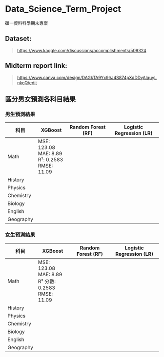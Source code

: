 # Data_Science_Term_Project
碩一資料科學期末專案

## Dataset:
>https://www.kaggle.com/discussions/accomplishments/509324

## Midterm report link:
>https://www.canva.com/design/DAGkTA9Yx9I/J4S874pXdDDyAlquyLnkoQ/edit

## 區分男女預測各科目結果
### 男生預測結果
| 科目        | XGBoost | Random Forest (RF) | Logistic Regression (LR) |
| --------- | ------- | ------------------ | ------------------------ |
| Math      |MSE: 123.08<br>MAE: 8.89<br>R²: 0.2583<br>RMSE: 11.09|                    |                          |
| History   |         |                    |                          |
| Physics   |         |                    |                          |
| Chemistry |         |                    |                          |
| Biology   |         |                    |                          |
| English   |         |                    |                          |
| Geography |         |                    |                          |

### 女生預測結果
| 科目        | XGBoost | Random Forest (RF) | Logistic Regression (LR) |
| --------- | ------- | ------------------ | ------------------------ |
| Math      |MSE: 123.08<br>MAE: 8.89<br>R² 分數: 0.2583<br>RMSE: 11.09|                    |                          |
| History   |         |                    |                          |
| Physics   |         |                    |                          |
| Chemistry |         |                    |                          |
| Biology   |         |                    |                          |
| English   |         |                    |                          |
| Geography |         |                    |                          |
